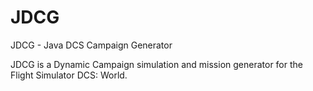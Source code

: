 # JDCG
JDCG - Java DCS Campaign Generator 

JDCG is a Dynamic Campaign simulation and mission generator for the Flight Simulator DCS: World. 
